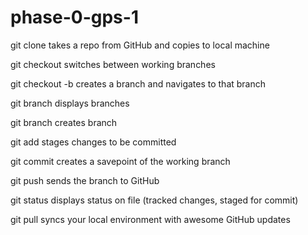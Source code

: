 # phase-0-gps-1

git clone 
	takes a repo from GitHub and copies to local machine

git checkout
	switches between working branches

git checkout -b
	creates a branch and navigates to that branch

git branch
	displays branches

git branch <name>
	creates branch <name>

git add
	stages changes to be committed 	

git commit 
	creates a savepoint of the working branch

git push
	sends the branch to GitHub

git status
	displays status on file (tracked changes, staged for commit)

git pull
	syncs your local environment with awesome GitHub updates